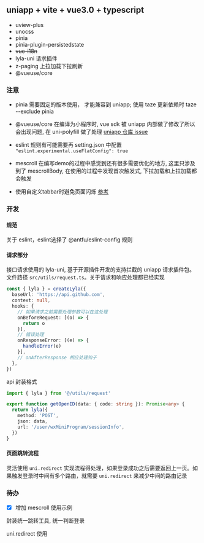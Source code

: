 ## uniapp + vite + vue3.0 + typescript

* uview-plus
* unocss
* pinia
* pinia-plugin-persistedstate
* ~~vue-i18n~~
* lyla-uni 请求插件
* z-paging 上拉加载下拉刷新
* @vueuse/core

### 注意

+ pinia 需要固定的版本使用， 才能兼容到 uniapp; 使用 taze 更新依赖时 taze --exclude pinia

+ @vueuse/core 在编译为小程序时, vue sdk 被 uniapp 内部做了修改了所以会出现问题, 在 uni-polyfill 做了处理 [uniapp 仓库 issue](https://github.com/dcloudio/uni-app/issues/4604)

+ eslint 规则有可能需要再 setting.json 中配置 `"eslint.experimental.useFlatConfig": true`

+ mescroll 在编写demo的过程中感觉到还有很多需要优化的地方, 这里只涉及到了 mescrollBody, 在使用的过程中发现首次触发式, 下拉加载和上拉加载都会触发

+ 使用自定义tabbar时避免页面闪烁 [参考](https://blog.csdn.net/weixin_43191327/article/details/135498300)

### 开发

#### 规范

关于 eslint，eslint选择了 @antfu/eslint-config 规则

#### 请求部分

接口请求使用的 lyla-uni, 基于开源插件开发的支持拦截的 uniapp 请求插件包。文件路径 `src/utils/request.ts`。关于请求和响应处理都已经实现

```typescript
const { lyla } = createLyla({
  baseUrl: 'https://api.github.com',
  context: null,
  hooks: {
    // 如果请求之前需要处理参数可以在这处理
    onBeforeRequest: [(o) => {
      return o
    }],
    // 错误处理
    onResponseError: [(e) => {
      handleError(e)
    }],
    // onAfterResponse 相应处理钩子
  },
})
```

api 封装格式

```typescript
import { lyla } from '@/utils/request'

export function getOpenID(data: { code: string }): Promise<any> {
  return lyla({
    method: 'POST',
    json: data,
    url: '/user/wxMiniProgram/sessionInfo',
  })
}

```

#### 页面跳转流程

灵活使用 `uni.redirect` 实现流程得处理，如果登录成功之后需要返回上一页。如果触发登录时中间有多个路由，就需要 `uni.redirect` 来减少中间的路由记录

### 待办

- [x] 增加 mescroll 使用示例

封装统一跳转工具, 统一判断登录

uni.redirect 使用

